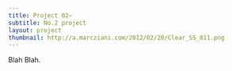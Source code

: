 ```yaml
---
title: Project 02—
subtitle: No.2 project
layout: project
thumbnail: http://a.marcziani.com/2012/02/20/Clear_SS_011.png
---
```


Blah Blah.
